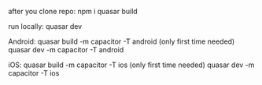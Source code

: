 after you clone repo:
npm i
quasar build

run locally:
quasar dev

Android:
quasar build -m capacitor -T android (only first time needed)
quasar dev -m capacitor -T android

iOS:
quasar build -m capacitor -T ios (only first time needed)
quasar dev -m capacitor -T ios

